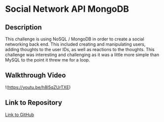 # Social Network API MongoDB

## Description
This challenge is using NoSQL / MongoDB in order to create a social networking back end. This included creating and manipulating users, adding thoughts to the user IDs, as well as reactions to the thoughts. This challenge was interesting and challenging as it was a little more simple than MySQL to the point it threw me for a loop.

## Walkthrough Video
!(https://youtu.be/h8l5qZUrTXE)

## Link to Repository
[Link to GitHub](https://github.com/tabathambell/socialnetworkmongo/)
